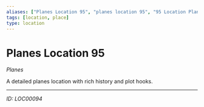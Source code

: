 ```yaml
---
aliases: ["Planes Location 95", "planes location 95", "95 Location Planes"]
tags: [location, place]
type: location
---
```


# Planes Location 95

*Planes*

A detailed planes location with rich history and plot hooks.

---
*ID: LOC00094*